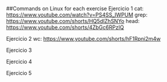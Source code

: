 ##Commands on Linux for each exercise
Ejercicio 1
    cat: https://www.youtube.com/watch?v=PS4SS_IWPUM
    grep: https://www.youtube.com/shorts/HQ5dlZhSNYo
    head: https://www.youtube.com/shorts/4ZbGc6RPzIQ

Ejercicio 2
    wc: https://www.youtube.com/shorts/hF1Rpni2m4w

Ejercicio 3

Ejercicio 4

Ejercicio 5
